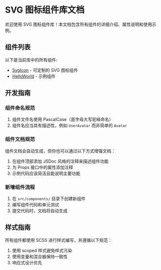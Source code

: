 # SVG 图标组件库文档

欢迎使用 SVG 图标组件库！本文档包含所有组件的详细介绍、属性说明和使用示例。

## 组件列表

以下是当前库中的所有组件:

- [SvgIcon](./components/SvgIcon.md) - 可定制的 SVG 图标组件
- [HelloWorld](./components/HelloWorld.md) - 示例组件

## 开发指南

### 组件命名规范

1. 组件文件名使用 PascalCase（首字母大写驼峰命名）
2. 组件名应当具有描述性，例如 `UserAvatar` 而非简单的 `Avatar`

### 组件文档规范

组件文档会自动生成，但你也可以通过以下方式增强文档：

1. 在组件顶部添加 JSDoc 风格的注释来描述组件功能
2. 为 Props 接口中的属性添加注释
3. 示例代码应该简洁且能说明主要功能

### 新增组件流程

1. 在 `src/components/` 目录下创建新组件
2. 编写组件代码和单元测试
3. 提交代码时，文档将自动生成

## 样式指南

所有组件都使用 SCSS 进行样式编写，并遵循以下规范：

1. 使用 scoped 样式避免样式污染
2. 使用变量和混合器保持一致性
3. 响应式设计优先 